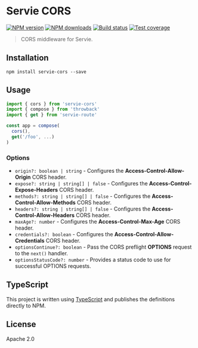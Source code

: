 # Servie CORS

[![NPM version](https://img.shields.io/npm/v/servie-cors.svg?style=flat)](https://npmjs.org/package/servie-cors)
[![NPM downloads](https://img.shields.io/npm/dm/servie-cors.svg?style=flat)](https://npmjs.org/package/servie-cors)
[![Build status](https://img.shields.io/travis/serviejs/servie-cors.svg?style=flat)](https://travis-ci.org/serviejs/servie-cors)
[![Test coverage](https://img.shields.io/coveralls/serviejs/servie-cors.svg?style=flat)](https://coveralls.io/r/serviejs/servie-cors?branch=master)

> CORS middleware for Servie.

## Installation

```
npm install servie-cors --save
```

## Usage

```ts
import { cors } from 'servie-cors'
import { compose } from 'throwback'
import { get } from 'servie-route'

const app = compose(
  cors(),
  get('/foo', ...)
)
```

### Options

* `origin?: boolean | string` - Configures the **Access-Control-Allow-Origin** CORS header.
* `expose?: string | string[] | false` - Configures the **Access-Control-Expose-Headers** CORS header.
* `methods?: string | string[] | false` - Configures the **Access-Control-Allow-Methods** CORS header.
* `headers?: string | string[] | false` - Configures the **Access-Control-Allow-Headers** CORS header.
* `maxAge?: number` - Configures the **Access-Control-Max-Age** CORS header.
* `credentials?: boolean` - Configures the **Access-Control-Allow-Credentials** CORS header.
* `optionsContinue?: boolean` - Pass the CORS preflight **OPTIONS** request to the `next()` handler.
* `optionsStatusCode?: number` - Provides a status code to use for successful OPTIONS requests.

## TypeScript

This project is written using [TypeScript](https://github.com/Microsoft/TypeScript) and publishes the definitions directly to NPM.

## License

Apache 2.0
